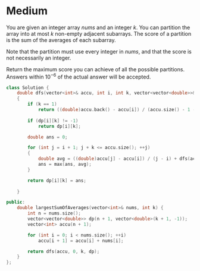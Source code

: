 # Medium

You are given an integer array $nums$ and an integer $k$. You can partition the array into at most $k$ non-empty adjacent subarrays. The score of a partition is the sum of the averages of each subarray.

Note that the partition must use every integer in $nums$, and that the score is not necessarily an integer.

Return the maximum score you can achieve of all the possible partitions. Answers within $10^{-6}$ of the actual answer will be accepted.

```cpp
class Solution {
    double dfs(vector<int>& accu, int i, int k, vector<vector<double>>& dp)
    {
        if (k == 1)
            return ((double)accu.back() - accu[i]) / (accu.size() - 1 - i);
        
        if (dp[i][k] != -1)
            return dp[i][k];

        double ans = 0;

        for (int j = i + 1; j + k <= accu.size(); ++j)
        {
            double avg = ((double)accu[j] - accu[i]) / (j - i) + dfs(accu, j, k - 1, dp);
            ans = max(ans, avg);
        }

        return dp[i][k] = ans;
        
    }

public:
    double largestSumOfAverages(vector<int>& nums, int k) {
        int n = nums.size();
        vector<vector<double>> dp(n + 1, vector<double>(k + 1, -1));
        vector<int> accu(n + 1);

        for (int i = 0; i < nums.size(); ++i)
            accu[i + 1] = accu[i] + nums[i];

        return dfs(accu, 0, k, dp);
    }
};
```
